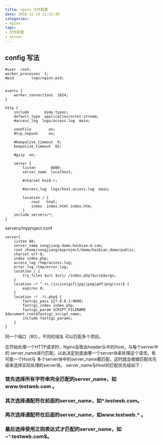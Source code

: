 ```yaml
---
title: nginx 文件配置
date: 2018-12-19 21:52:40
categories:
- nginx
tags:
- 文件配置
- server
---
```

## config 写法

```nginx
#user  root;
worker_processes  1;
#pid        logs/nginx.pid;


events {
    worker_connections  1024;
}

http {
    include       mime.types;
    default_type  application/octet-stream;
    #access_log  logs/access.log  main;

    sendfile        on;
    #tcp_nopush     on;

    #keepalive_timeout  0;
    keepalive_timeout  65;

    #gzip  on;

    server {
        listen       8080;
        server_name  localhost;

        #charset koi8-r;

        #access_log  logs/host.access.log  main;

        location / {
            root   html;
            index  index.html index.htm;
        }
    include servers/*;
}
```

servers/myproject.conf
```nginx
server{
    listen 80;
    server_name songjiang.damo.haibian-d.com;
    root /home/songjiang/myproject/damo/haibian_damo/public;
    charset utf-8;
    index index.php;
    access_log /tmp/access.log;
    error_log /tmp/error.log;
    location / {
        try_files $uri $uri/ /index.php?$uri&$args;
    }
    location ~* ^.+\.(js|ico|gif|jpg|jpeg|pdf|png|css)$ {
        expires 0;
    }
    location ~* .*\.php$ {
        fastcgi_pass 127.0.0.1:9000;
        fastcgi_index index.php;
        fastcgi_param SCRIPT_FILENAME $document_root$fastcgi_script_name;
        include fastcgi_params;
    }
}
```
同一个端口（80），不同的域名 可以匹配多个项目。

在开始处理一个HTTP请求时，Nginx会取出header头中的Host，与每个server中的
server_name进行匹配，以此决定到底由哪一个server块来处理这个请求。有可能一个Host与
多个server块中的server_name都匹配，这时就会根据匹配优先级来选择实际处理的server块。
server_name与Host的匹配优先级如下：
### 首先选择所有字符串完全匹配的server_name，如www.testweb.com 。
### 其次选择通配符在前面的server_name，如*.testweb.com。
### 再次选择通配符在后面的server_name，如www.testweb.* 。
### 最后选择使用正则表达式才匹配的server_name，如~^\.testweb\.com$。
